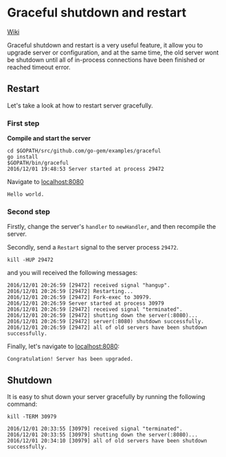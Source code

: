# Graceful shutdown and restart

[Wiki](https://github.com/go-gem/gem/wiki/Graceful-shutdown-and-restart)

Graceful shutdown and restart is a very useful feature, it allow you to upgrade server or configuration,  and at the same time,
the old server wont be shutdown until all of in-process connections have been finished or reached timeout error.


## Restart

Let's take a look at how to restart server gracefully.

### First step

**Compile and start the server**

```
cd $GOPATH/src/github.com/go-gem/examples/graceful
go install
$GOPATH/bin/graceful
2016/12/01 19:48:53 Server started at process 29472
```

Navigate to [localhost:8080](http://localhost:8080)

```
Hello world.
```

### Second step

Firstly, change the server's `handler` to `newHandler`, and then recompile the server.

Secondly, send a `Restart` signal to the server process `29472`.

```
kill -HUP 29472
```

and you will received the following messages:

```
2016/12/01 20:26:59 [29472] received signal "hangup".
2016/12/01 20:26:59 [29472] Restarting...
2016/12/01 20:26:59 [29472] Fork-exec to 30979.
2016/12/01 20:26:59 Server started at process 30979
2016/12/01 20:26:59 [29472] received signal "terminated".
2016/12/01 20:26:59 [29472] shutting down the server(:8080)...
2016/12/01 20:26:59 [29472] server(:8080) shutdown successfully.
2016/12/01 20:26:59 [29472] all of old servers have been shutdown successfully.
```

Finally, let's navigate to [localhost:8080](http://localhost:8080):

```
Congratulation! Server has been upgraded.
```


## Shutdown

It is easy to shut down your server gracefully by running the following command:

```
kill -TERM 30979
```

```
2016/12/01 20:33:55 [30979] received signal "terminated".
2016/12/01 20:33:55 [30979] shutting down the server(:8080)...
2016/12/01 20:34:10 [30979] all of old servers have been shutdown successfully.
```